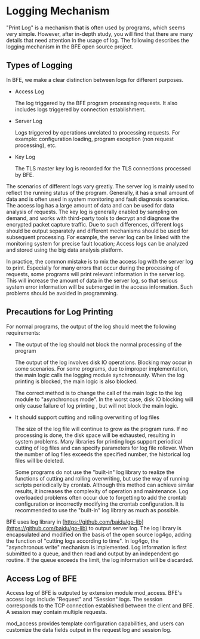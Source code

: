 # Logging Mechanism

"Print Log" is a mechanism that is often used by programs, which seems very simple. However, after in-depth study, you will find that there are many details that need attention in the usage of log. The following describes the logging mechanism in the BFE open source project.

## Types of Logging

In BFE, we make a clear distinction between logs for different purposes.

+ Access Log

  The log triggered by the BFE program processing requests. It also includes logs triggered by connection establishment.

+ Server Log

  Logs triggered by operations unrelated to processing requests. For example: configuration loading, program exception (non request processing), etc.

+ Key Log

  The TLS master key log is recorded for the TLS connections processed by BFE.

The scenarios of different logs vary greatly. The server log is mainly used to reflect the running status of the program. Generally, it has a small amount of data and is often used in system monitoring and fault diagnosis scenarios. The access log has a large amount of data and can be used for data analysis of requests. The key log is generally enabled by sampling on demand, and works with third-party tools to decrypt and diagnose the encrypted packet capture traffic. Due to such differences, different logs should be output separately and different mechanisms should be used for subsequent processing. For example, the server log can be linked with the monitoring system for precise fault location; Access logs can be analyzed and stored using the big data analysis platform.

In practice, the common mistake is to mix the access log with the server log to print. Especially for many errors that occur during the processing of requests, some programs will print relevant information in the server log. This will increase the amount of data in the server log, so that serious system error information will be submerged in the access information. Such problems should be avoided in programming.

## Precautions for Log Printing

For normal programs, the output of the log should meet the following requirements:

+ The output of the log should not block the normal processing of the program

  The output of the log involves disk IO operations. Blocking may occur in some scenarios. For some programs, due to improper implementation, the  main logic calls the logging module synchronously. When the log printing is blocked, the main logic is also blocked.

  The correct method is to change the call of the main logic to the log module to "asynchronous mode". In the worst case, disk IO blocking will only cause failure of log printing , but will not block the main logic.

+ It should support cutting and rolling overwriting of log files

  The size of the log file will continue to grow as the program runs. If no processing is done, the disk space will be exhausted, resulting in system problems. Many libraries for printing logs support periodical cutting of log files and can specify parameters for log file rollover. When the number of log files exceeds the specified number, the historical log files will be deleted.

  Some programs do not use the "built-in" log library to realize the functions of cutting and rolling overwriting, but use the way of running scripts periodically by crontab. Although this method can achieve similar results, it increases the complexity of operation and maintenance. Log overloaded problems often occur due to forgetting to add the crontab configuration or incorrectly modifying the crontab configuration. It is recommended to use the "built-in" log library as much as possible.

BFE uses log library in [https://github.com/baidu/go-lib](https://github.com/baidu/go-lib) to output server log. The log library is encapsulated and modified on the basis of the open source log4go, adding the function of "cutting logs according to time". In log4go, the "asynchronous write" mechanism is implemented. Log information is first submitted to a queue, and then read and output by an independent go routine. If the queue exceeds the limit, the log information will be discarded.

## Access Log of BFE

Access log of BFE is outputed by extension module mod_access. BFE's access logs include "Request" and "Session" logs. The session corresponds to the TCP connection established between the client and BFE. A session may contain multiple requests.

mod_access provides template configuration capabilities, and users can customize the data fields output in the request log and session log.
